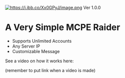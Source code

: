 <a href="https://i.ibb.co/Xx0GPyJ/image.png"><img src="https://i.ibb.co/Xx0GPyJ/image.png" alt="https://i.ibb.co/Xx0GPyJ/image.png" border="0"></a> Ver 1.0.0

# A Very Simple MCPE Raider

 - Supports Unlimited Accounts
 - Any Server IP
 - Customizable Message

See a video on how it works here: 

(remember to put link when a video is made)

